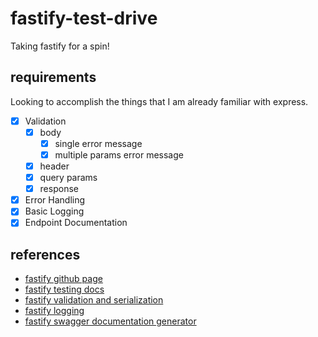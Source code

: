 # fastify-test-drive

Taking fastify for a spin!

## requirements

Looking to accomplish the things that I am already familiar with express.

-   [x] Validation
    -   [x] body
        -   [x] single error message
        -   [x] multiple params error message
    -   [x] header
    -   [x] query params
    -   [x] response
-   [x] Error Handling
-   [x] Basic Logging
-   [x] Endpoint Documentation

## references

-   [fastify github page](https://github.com/fastify/fastify)
-   [fastify testing docs](https://www.fastify.io/docs/master/Testing/)
-   [fastify validation and serialization](https://www.fastify.io/docs/latest/Validation-and-Serialization/)
-   [fastify logging](https://www.fastify.io/docs/latest/Logging/)
-   [fastify swagger documentation generator](https://github.com/fastify/fastify-swagger)
